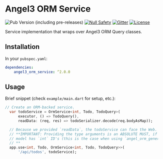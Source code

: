 # Angel3 ORM Service

![Pub Version (including pre-releases)](https://img.shields.io/pub/v/angel3_orm_servie?include_prereleases)
[![Null Safety](https://img.shields.io/badge/null-safety-brightgreen)](https://dart.dev/null-safety)
[![Gitter](https://img.shields.io/gitter/room/angel_dart/discussion)](https://gitter.im/angel_dart/discussion)
[![License](https://img.shields.io/github/license/dukefirehawk/angel)](https://github.com/dukefirehawk/angel/tree/master/packages/orm/angel_orm_service/LICENSE)

Service implementation that wraps over Angel3 ORM Query classes.

## Installation

In your `pubspec.yaml`:

```yaml
dependencies:
    angel3_orm_service: ^2.0.0
```

## Usage

Brief snippet (check `example/main.dart` for setup, etc.):

```dart
// Create an ORM-backed service.
  var todoService = OrmService<int, Todo, TodoQuery>(
      executor, () => TodoQuery(),
      readData: (req, res) => todoSerializer.decode(req.bodyAsMap));

  // Because we provided `readData`, the todoService can face the Web.
  // **IMPORTANT: Providing the type arguments is an ABSOLUTE MUST, if your
  // model has `int` ID's (this is the case when using `angel_orm_generator` and `Model`).
  // **
  app.use<int, Todo, OrmService<int, Todo, TodoQuery>>(
      '/api/todos', todoService);
```
